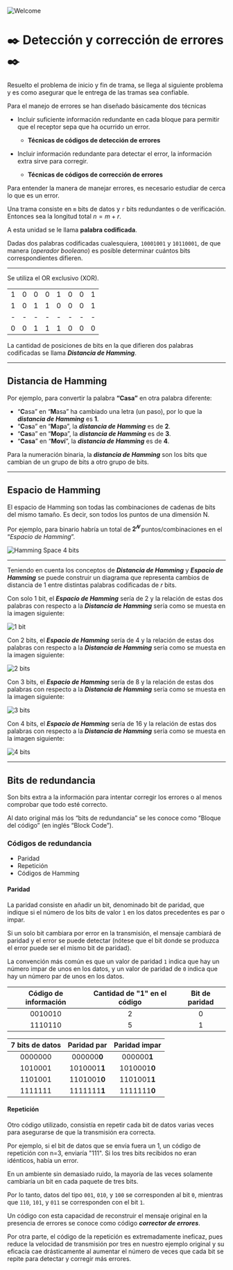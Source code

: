 ![Welcome](/images/link_layer/Hamming/binary_numbers.jpg)

# ✒️ Detección y corrección de errores ✒️ 

Resuelto el problema de inicio y fin de trama, se llega al siguiente problema y es como asegurar que le entrega de las tramas sea confiable.

Para el manejo de errores se han diseñado básicamente dos técnicas 

- Incluir suficiente información redundante en cada bloque para permitir que el receptor sepa que ha ocurrido un error. 
  - **Técnicas de códigos de detección de errores**

- Incluir información redundante para detectar el error, la información extra sirve para corregir. 
  - **Técnicas de códigos de corrección de errores**

Para entender la manera de manejar errores, es necesario estudiar de cerca lo que es un error.

Una trama consiste en `m` bits de datos y `r` bits redundantes o de verificación. Entonces sea la longitud total $n = m + r$.

A esta unidad se le llama **palabra codificada**.

Dadas dos palabras codificadas  cualesquiera, `10001001` y `10110001`, de que manera (*operador booleano*) es posible determinar cuántos bits correspondientes difieren.

---

Se utiliza el OR exclusivo (XOR).

|    |    |    |    |    |    |    |    |
|:---:|:---:|:---:|:---:|:---:|:---:|:---:|:---:|
| 1  | 0  | 0  | 0  | 1  | 0  | 0  | 1  |
| 1  | 0  | 1  | 1  | 0  | 0  | 0  | 1  |
| \- | \- | \- | \- | \- | \- | \- | \- |
| 0  | 0  | 1  | 1  | 1  | 0  | 0  | 0  |

La cantidad de posiciones de bits en la que difieren dos palabras codificadas se llama ***Distancia de Hamming***.

---

## Distancia de Hamming

Por ejemplo, para convertir la palabra **“Casa”** en otra palabra diferente:

- “**C**asa” en “**M**asa” ha cambiado una letra (un paso), por lo que la ***distancia de Hamming*** es **1**.
- “**C**a**s**a” en “**M**a**p**a”, la ***distancia de Hamming*** es de **2**.
- “**Cas**a” en “**Mop**a”, la ***distancia de Hamming*** es de **3**.
- “**Casa**” en “**Moví**”, la ***distancia de Hamming*** es de **4**.

Para la numeración binaria, la ***distancia de Hamming*** son los bits que cambian de un grupo de bits a otro grupo de bits.

---

## Espacio de Hamming 

El espacio de Hamming son todas las combinaciones de cadenas de bits del mismo tamaño. Es decir, son todos los puntos de una dimensión N.

Por ejemplo, para binario habría un total de $𝟐^𝑵$ puntos/combinaciones en el “*Espacio de Hamming*”.

![Hamming Space 4 bits](/images/link_layer/Hamming/Hamming_Space_4_bits.png)

---

Teniendo en cuenta los conceptos de ***Distancia de Hamming*** y ***Espacio de Hamming*** se puede construir un diagrama que representa cambios de distancia de 1 entre distintas palabras codificadas de *r* bits.

Con solo 1 bit, el ***Espacio de Hamming*** sería de 2 y la relación de estas dos palabras con respecto a la ***Distancia de Hamming*** sería como se muesta en la imagen siguiente: 

![1 bit](/images/link_layer/Hamming/bits/1_bit.png)

Con 2 bits, el ***Espacio de Hamming*** sería de 4 y la relación de estas dos palabras con respecto a la ***Distancia de Hamming*** sería como se muesta en la imagen siguiente: 

![2 bits](/images/link_layer/Hamming/bits/2_bits.png)

Con 3 bits, el ***Espacio de Hamming*** sería de 8 y la relación de estas dos palabras con respecto a la ***Distancia de Hamming*** sería como se muesta en la imagen siguiente: 

![3 bits](/images/link_layer/Hamming/bits/3_bits.png)

Con 4 bits, el ***Espacio de Hamming*** sería de 16 y la relación de estas dos palabras con respecto a la ***Distancia de Hamming*** sería como se muesta en la imagen siguiente: 

![4 bits](/images/link_layer/Hamming/bits/4_bits.png)

---

## Bits de redundancia

Son bits extra a la información para intentar corregir los errores o al menos comprobar que todo esté correcto.

Al dato original más los “bits de redundancia” se les conoce como “Bloque del código” (en inglés “Block Code”).

### Códigos de redundancia

- Paridad 
- Repetición 
- Códigos de Hamming

#### Paridad

La paridad consiste en añadir un bit, denominado bit de paridad, que indique si el número de los bits de valor `1` en los datos precedentes es par o impar. 

Si un solo bit cambiara por error en la transmisión, el mensaje cambiará de paridad y el error se puede detectar (nótese que el bit donde se produzca el error puede ser el mismo bit de paridad). 

La convención más común es que un valor de paridad `1` indica que hay un número impar de unos en los datos, y un valor de paridad de `0` indica que hay un número par de unos en los datos. 

| **Código de información** | **Cantidad de "1" en el código** | **Bit de paridad** |
|:-------------------------:|:--------------------------------:|:------------------:|
| 0010010                   | 2                                | 0                  |
| 1110110                   | 5                                | 1                  |

| **7 bits de datos**  | **Paridad par** | **Paridad impar** |
|:--------------------:|:---------------:|:-----------------:|
| 0000000              | 000000**0**     | 000000**1**       |
| 1010001              | 1010001**1**    | 1010001**0**      |
| 1101001              | 1101001**0**    | 1101001**1**      |
| 1111111              | 1111111**1**    | 1111111**0**      |

#### Repetición

Otro código utilizado, consistía en repetir cada bit de datos varias veces para asegurarse de que la transmisión era correcta. 

Por ejemplo, si el bit de datos que se envía fuera un 1, un código de repetición con n=3, enviaría "111". Si los tres bits recibidos no eran idénticos, había un error.

En un ambiente sin demasiado ruido, la mayoría de las veces solamente cambiaría un bit en cada paquete de tres bits. 

Por lo tanto, datos del tipo `001`, `010`, y `100` se corresponden al bit `0`, mientras que `110`, `101`, y `011` se corresponden con el bit `1`. 

Un código con esta capacidad de reconstruir el mensaje original en la presencia de errores se conoce como código ***corrector de errores***.

Por otra parte, el código de la repetición es extremadamente ineficaz, pues reduce la velocidad de transmisión por tres en nuestro ejemplo original y su eficacia cae drásticamente al aumentar el número de veces que cada bit se repite para detectar y corregir más errores. 
